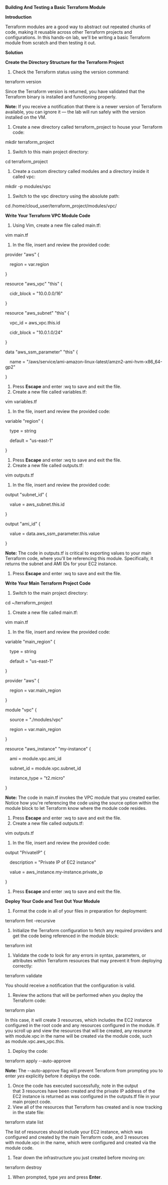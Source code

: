 ﻿**Building And Testing a Basic Terraform Module**

**Introduction**

Terraform modules are a good way to abstract out repeated chunks of code, making it reusable across other Terraform projects and configurations. In this hands-on lab, we'll be writing a basic Terraform module from scratch and then testing it out.

**Solution**

**Create the Directory Structure for the Terraform Project**

1. Check the Terraform status using the version command:

terraform version

Since the Terraform version is returned, you have validated that the Terraform binary is installed and functioning properly.

**Note:** If you receive a notification that there is a newer version of Terraform available, you can ignore it — the lab will run safely with the version installed on the VM.

1. Create a new directory called terraform\_project to house your Terraform code:

mkdir terraform\_project

1. Switch to this main project directory:

cd terraform\_project

1. Create a custom directory called modules and a directory inside it called vpc:

mkdir -p modules/vpc

1. Switch to the vpc directory using the absolute path:

cd /home/cloud\_user/terraform\_project/modules/vpc/

**Write Your Terraform VPC Module Code**

1. Using Vim, create a new file called main.tf:

vim main.tf

1. In the file, insert and review the provided code:

provider "aws" {

`  `region = var.region

}

resource "aws\_vpc" "this" {

`  `cidr\_block = "10.0.0.0/16"

}

resource "aws\_subnet" "this" {

`  `vpc\_id     = aws\_vpc.this.id

`  `cidr\_block = "10.0.1.0/24"

}

data "aws\_ssm\_parameter" "this" {

`  `name = "/aws/service/ami-amazon-linux-latest/amzn2-ami-hvm-x86\_64-gp2"

}

1. Press **Escape** and enter :wq to save and exit the file.
1. Create a new file called variables.tf:

vim variables.tf

1. In the file, insert and review the provided code:

variable "region" {

`  `type    = string

`  `default = "us-east-1"

}

1. Press **Escape** and enter :wq to save and exit the file.
1. Create a new file called outputs.tf:

vim outputs.tf

1. In the file, insert and review the provided code:

output "subnet\_id" {

`  `value = aws\_subnet.this.id

}

output "ami\_id" {

`  `value = data.aws\_ssm\_parameter.this.value

}

**Note:** The code in outputs.tf is critical to exporting values to your main Terraform code, where you'll be referencing this module. Specifically, it returns the subnet and AMI IDs for your EC2 instance.

1. Press **Escape** and enter :wq to save and exit the file.

**Write Your Main Terraform Project Code**

1. Switch to the main project directory:

cd ~/terraform\_project

1. Create a new file called main.tf:

vim main.tf

1. In the file, insert and review the provided code:

variable "main\_region" {

`  `type    = string

`  `default = "us-east-1"

}

provider "aws" {

`  `region = var.main\_region

}

module "vpc" {

`  `source = "./modules/vpc"

`  `region = var.main\_region

}

resource "aws\_instance" "my-instance" {

`  `ami           = module.vpc.ami\_id

`  `subnet\_id     = module.vpc.subnet\_id

`  `instance\_type = "t2.micro"

}

**Note:** The code in main.tf invokes the VPC module that you created earlier. Notice how you're referencing the code using the source option within the module block to let Terraform know where the module code resides.

1. Press **Escape** and enter :wq to save and exit the file.
1. Create a new file called outputs.tf:

vim outputs.tf

1. In the file, insert and review the provided code:

output "PrivateIP" {

`  `description = "Private IP of EC2 instance"

`  `value       = aws\_instance.my-instance.private\_ip

}

1. Press **Escape** and enter :wq to save and exit the file.

**Deploy Your Code and Test Out Your Module**

1. Format the code in all of your files in preparation for deployment:

terraform fmt -recursive

1. Initialize the Terraform configuration to fetch any required providers and get the code being referenced in the module block:

terraform init

1. Validate the code to look for any errors in syntax, parameters, or attributes within Terraform resources that may prevent it from deploying correctly:

terraform validate

You should receive a notification that the configuration is valid.

1. Review the actions that will be performed when you deploy the Terraform code:

terraform plan

In this case, it will create 3 resources, which includes the EC2 instance configured in the root code and any resources configured in the module. If you scroll up and view the resources that will be created, any resource with module.vpc in the name will be created via the module code, such as module.vpc.aws\_vpc.this.

1. Deploy the code:

terraform apply --auto-approve

**Note:** The --auto-approve flag will prevent Terraform from prompting you to enter *yes* explicitly before it deploys the code.

1. Once the code has executed successfully, note in the output that 3 resources have been created and the private IP address of the EC2 instance is returned as was configured in the outputs.tf file in your main project code.
1. View all of the resources that Terraform has created and is now tracking in the state file:

terraform state list

The list of resources should include your EC2 instance, which was configured and created by the main Terraform code, and 3 resources with module.vpc in the name, which were configured and created via the module code.

1. Tear down the infrastructure you just created before moving on:

terraform destroy

1. When prompted, type *yes* and press **Enter**.


